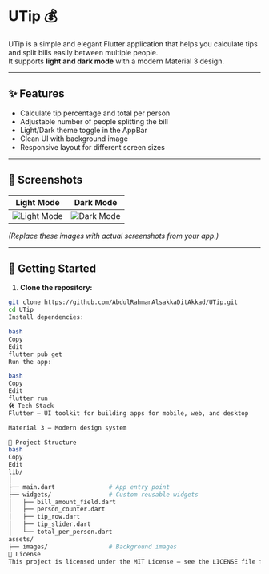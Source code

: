 # UTip 💰

UTip is a simple and elegant Flutter application that helps you calculate tips and split bills easily between multiple people.  
It supports **light and dark mode** with a modern Material 3 design.

---

## ✨ Features
- Calculate tip percentage and total per person
- Adjustable number of people splitting the bill
- Light/Dark theme toggle in the AppBar
- Clean UI with background image
- Responsive layout for different screen sizes

---

## 📸 Screenshots

| Light Mode | Dark Mode |
|------------|-----------|
| ![Light Mode](assets/screenshots/utip_light.png) | ![Dark Mode](assets/screenshots/utip_dark.png) |

*(Replace these images with actual screenshots from your app.)*

---

## 🚀 Getting Started

1. **Clone the repository:**
```bash
git clone https://github.com/AbdulRahmanAlsakkaDitAkkad/UTip.git
cd UTip
Install dependencies:

bash
Copy
Edit
flutter pub get
Run the app:

bash
Copy
Edit
flutter run
🛠 Tech Stack
Flutter – UI toolkit for building apps for mobile, web, and desktop

Material 3 – Modern design system

📂 Project Structure
bash
Copy
Edit
lib/
│
├── main.dart               # App entry point
├── widgets/                # Custom reusable widgets
│   ├── bill_amount_field.dart
│   ├── person_counter.dart
│   ├── tip_row.dart
│   ├── tip_slider.dart
│   └── total_per_person.dart
assets/
├── images/                 # Background images
📄 License
This project is licensed under the MIT License – see the LICENSE file for details.

